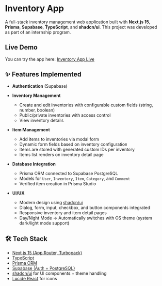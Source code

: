 # Inventory App

A full-stack inventory management web application built with **Next.js 15**, **Prisma**, **Supabase**, **TypeScript**, and **shadcn/ui**.
This project was developed as part of an internship program.

## Live Demo

You can try the app here: [Inventory App Live](https://inventory-app-7p7n.onrender.com)

## ✨ Features Implemented

* **Authentication** (Supabase)
* **Inventory Management**

  * Create and edit inventories with configurable custom fields (string, number, boolean)
  * Public/private inventories with access control
  * View inventory details
* **Item Management**

  * Add items to inventories via modal form
  * Dynamic form fields based on inventory configuration
  * Items are stored with generated custom IDs per inventory
  * Items list renders on inventory detail page
* **Database Integration**

  * Prisma ORM connected to Supabase PostgreSQL
  * Models for `User`, `Inventory`, `Item`, `Category`, and `Comment`
  * Verified item creation in Prisma Studio
* **UI/UX**

  * Modern design using [shadcn/ui](https://ui.shadcn.com/)
  * Dialog, form, input, checkbox, and button components integrated
  * Responsive inventory and item detail pages
  * Day/Night Mode → Automatically switches with OS theme (system dark/light mode support)

## 🛠️ Tech Stack

* [Next.js 15 (App Router, Turbopack)](https://nextjs.org/)
* [TypeScript](https://www.typescriptlang.org/)
* [Prisma ORM](https://www.prisma.io/)
* [Supabase (Auth + PostgreSQL)](https://supabase.com/)
* [shadcn/ui](https://ui.shadcn.com/) for UI components + theme handling
* [Lucide React](https://lucide.dev/) for icons
